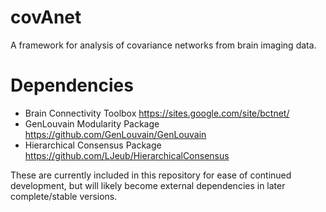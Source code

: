 # covAnet
A framework for analysis of covariance networks from brain imaging data.

# Dependencies
 - Brain Connectivity Toolbox https://sites.google.com/site/bctnet/
 - GenLouvain Modularity Package https://github.com/GenLouvain/GenLouvain
 - Hierarchical Consensus Package https://github.com/LJeub/HierarchicalConsensus
 
These are currently included in this repository for ease of continued development, but will likely become external dependencies in later complete/stable versions.
